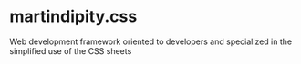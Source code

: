 # martindipity.css
Web development framework oriented to developers and specialized in the simplified use of the CSS sheets
